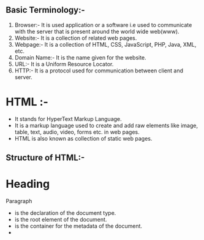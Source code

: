 ## Basic Terminology:-

1. Browser:- It is used application or a software i.e used to communicate with the server that is present around the world wide web(www).
2. Website:- It is a collection of related web pages.
3. Webpage:- It is a collection of HTML, CSS, JavaScript, PHP, Java, XML, etc.
4. Domain Name:- It is the name given for the website.
5. URL:- It is a Uniform Resource Locator.
6. HTTP:- It is a protocol used for communication between client and server.

# HTML :-

- It stands for HyperText Markup Language.
- It is a markup language used to create and add raw elements like image, table, text, audio, video, forms etc. in web pages.
- HTML is also known as collection of static web pages.

## Structure of HTML:-

<!DOCTYPE html>
<html lang="en">
<head>
    <title>Page Name</title>
</head>
<body>
    <h1>Heading</h1>
    <p>Paragraph</p>
</body>
</html>
 
- <!DOCTYPE html> is the declaration of the document type.
- <html lang="en"> is the root element of the document.
- <head> is the container for the metadata of the document.
- <title> is the title of the document used to display in the title bar of the browser.
- <body> is the container for the visible content of the document.

## Tags in HTML:-

Pre-defined texts used inside the body of the html document.

- There are two types of tags in HTML:-
  1. Self Closing Tags
  2. Double/Paired Tags

# Basic Tags of HTML:-

## Heading Tags:-

-It is used to create text in bolder & bigger size compared to normal text.
-It has 6 types of heading tags:- h1, h2, h3, h4, h5, h6.
-h1 is the highest heading tag and h6 is the lowest heading tag.

## Paragraph Tag:- <p> .... </p>

-It is used to create text in normal size.

## Break Tag:- <br>

-It is a single tag used to create a line break.
-It breaks the line and moves the cursor to the next line.

## Horizontal Rule Tag:- <hr>

-It is a single tag used to create a horizontal line.
-It breaks the line and move the cursor to the next line, but before moving the cursor to the next line, it creates a horizontal line throughout the page.

## Span Tag:- <span> .... </span>

-It is used to create a text or a block of text.
-It is an inline element.

# Basic Styles in HTML:-

1. bgcolor:- It is used to change the background color of the page.
2. text:- It is used to change the text color of the page.
3. align:- It is used to align the content of the page(left, center, right).
   Note:- All the above properties are used inside the body tag.

## Text Styles in HTML:-

1. <b> It is used to create a bold text.
2. <strong> It is used to create a strong/bold text.
3. <i> It is used to create a italic text.
4. <em> It is used to create a emphasized/italic text.
5. <u> It is used to create a underline text.
6. <ins> It is used to create a insert/underline text.
7. <del> It is used to create a delete text.
8. <sub> It is used to create a subscript text.
9. <sup> It is used to create a superscript text.
10. <mark> It is used to create a marked text.
11. <small> It is used to create a small text.
12. <big> It is used to create a big text.

## pre tag:- <pre>...</pre>

-It is used to display the same structure of elements the way they are created in code editor.

# Multimedia Tags in HTML:-

Multimedia tags are used to add images, videos, audio, etc. in HTML.

## Image Tag:-

-<img> tag is used to display a image on a web page.
-Attributes/Properties:-

1. src:- It is used to specify the source of the image.
2. alt:- It is used to specify the alternative text of the image.
3. height:- It is used to specify the height of the image.
4. width:- It is used to specify the width of the image.

Syntax:-
<img src="image url" alt="image description" height="height" width="width">

## Audio Tag:-

-<audio> tag is used to display a audio on a web page.
-Attributes/Properties:-

1. src:- It is used to specify the source of the audio.
2. controls:- It gives options to play/pause, playback speed, volume, etc.
3. preload:- It is used to specify the preload of the audio(metadata, none, auto).

Syntax:-
<audio src="audio url" controls preload="metadata"></audio>

## Video Tag:-

-<video> tag is used to display a video on a web page.
-Attributes/Properties:-

1. src:- It is used to specify the source of the video.
2. controls:- It gives options to play/pause, playback speed, volume, etc.
3. width:- It is used to specify the width of the video.
4. height:- It is used to specify the height of the video.
5. muted:- It mutes the video by default when the page loads.
6. autoplay:- Starts the video automatically when the page loads.
7. loop:- Video continue to play in a loop when it ends.

Syntax:-
<video src="video url" controls width="width" height="height" muted autoplay loop></video>

## Iframe Tag:-

-iframe stands for inline frame where we can use <iframe> tag to display the content of another website on our website.

Syntax:-

<iframe src="url" width="width" height="height" frameborder="0"></iframe>

# Hyperlink in HTML:-

-Anchor tag <a> is used to create a hyperlink that navigates to another web-page or section of the same page.
-Attributes/Properties:-

1. href:- Stands for Hyperlink Reference. It is used to specify the destination of the hyperlink.
2. target:- It is used to specify the target of the hyperlink(\_self, \_blank)
   \_self:- It is used to open the hyperlink in the same tab.
   \_blank:- It is used to open the hyperlink in a new tab.

Syntax:-
<a href="url" target="_blank">Link Text</a>
